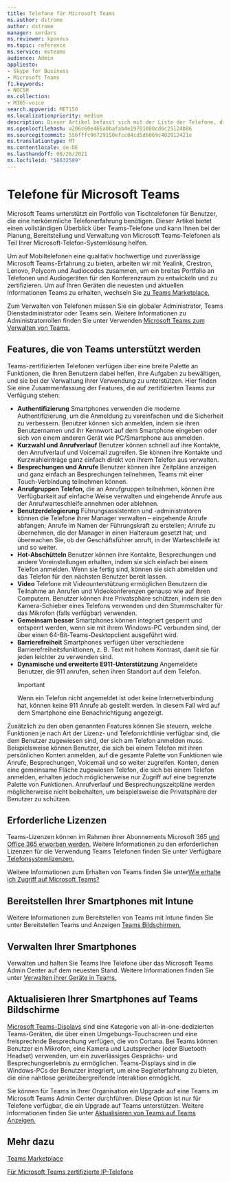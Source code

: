 ```yaml
---
title: Telefone für Microsoft Teams
ms.author: dstrome
author: dstrome
manager: serdars
ms.reviewer: kponnus
ms.topic: reference
ms.service: msteams
audience: Admin
appliesto:
- Skype for Business
- Microsoft Teams
f1.keywords:
- NOCSH
ms.collection:
- M365-voice
search.appverid: MET150
ms.localizationpriority: medium
description: Dieser Artikel befasst sich mit der Liste der Telefone, die für Microsoft Teams zertifiziert sind, und mit den Features, die auf Telefonen unterstützt werden, die für Microsoft Teams.
ms.openlocfilehash: a206c60e466a0bafab4e19701080cd6c25124b86
ms.sourcegitcommit: 556fffc96729150efcc04cd5d6069c402012421e
ms.translationtype: MT
ms.contentlocale: de-DE
ms.lasthandoff: 08/26/2021
ms.locfileid: "58632509"
---
```

# <a name="phones-for-microsoft-teams"></a>Telefone für Microsoft Teams

Microsoft Teams unterstützt ein Portfolio von Tischtelefonen für Benutzer, die eine herkömmliche Telefonerfahrung benötigen. Dieser Artikel bietet einen vollständigen Überblick über Teams-Telefone und kann Ihnen bei der Planung, Bereitstellung und Verwaltung von Microsoft Teams-Telefonen als Teil Ihrer Microsoft-Telefon-Systemlösung helfen. 

Um auf Mobiltelefonen eine qualitativ hochwertige und zuverlässige Microsoft Teams-Erfahrung zu bieten, arbeiten wir mit Yealink, Crestron, Lenovo, Polycom und Audiocodes zusammen, um ein breites Portfolio an Telefonen und Audiogeräten für den Konferenzraum zu entwickeln und zu zertifizieren. Um auf Ihren Geräten die neuesten und aktuellen Informationen Teams zu erhalten, wechseln Sie [zu Teams Marketplace.](https://office.com/teamsdevices)

Zum Verwalten von Telefonen müssen Sie ein globaler Administrator, Teams Dienstadministrator oder Teams sein. Weitere Informationen zu Administratorrollen finden Sie unter Verwenden [Microsoft Teams zum Verwalten von Teams.](../using-admin-roles.md)

## <a name="features-supported-by-teams-phones"></a>Features, die von Teams unterstützt werden

Teams-zertifizierten Telefonen verfügen über eine breite Palette an Funktionen, die Ihren Benutzern dabei helfen, ihre Aufgaben zu bewältigen, und sie bei der Verwaltung ihrer Verwendung zu unterstützen. Hier finden Sie eine Zusammenfassung der Features, die auf zertifizierten Teams zur Verfügung stehen:

- **Authentifizierung** Smartphones verwenden die moderne Authentifizierung, um die Anmeldung zu vereinfachen und die Sicherheit zu verbessern. Benutzer können sich anmelden, indem sie ihren Benutzernamen und ihr Kennwort auf dem Smartphone eingeben oder sich von einem anderen Gerät wie PC/Smartphone aus anmelden.
- **Kurzwahl und Anrufverlauf** Benutzer können schnell auf ihre Kontakte, den Anrufverlauf und Voicemail zugreifen. Sie können ihre Kontakte und Kurzwahleinträge ganz einfach direkt von ihrem Telefon aus verwalten.
- **Besprechungen und Anrufe** Benutzer können ihre Zeitpläne anzeigen und ganz einfach an Besprechungen teilnehmen, Teams mit einer Touch-Verbindung teilnehmen können.
- **Anrufgruppen Telefon,** die an Anrufgruppen teilnehmen, können ihre Verfügbarkeit auf einfache Weise verwalten und eingehende Anrufe aus der Anrufwarteschleife annehmen oder ablehnen.
- **Benutzerdelegierung** Führungsassistenten und -administratoren können die Telefone ihrer Manager verwalten – eingehende Anrufe abfangen; Anrufe im Namen der Führungskraft zu erstellen; Anrufe zu übernehmen, die der Manager in einen Halteraum gesetzt hat; und überwachen Sie, ob der Geschäftsführer anruft, in der Warteschleife ist und so weiter.
- **Hot-Abschütteln** Benutzer können ihre Kontakte, Besprechungen und andere Voreinstellungen erhalten, indem sie sich einfach bei einem Telefon anmelden. Wenn sie fertig sind, können sie sich abmelden und das Telefon für den nächsten Benutzer bereit lassen.
- **Video** Telefone mit Videounterstützung ermöglichen Benutzern die Teilnahme an Anrufen und Videokonferenzen genauso wie auf ihren Computern. Benutzer können ihre Privatsphäre schützen, indem sie den Kamera-Schieber eines Telefons verwenden und den Stummschalter für das Mikrofon (falls verfügbar) verwenden.
- **Gemeinsam besser** Smartphones können integriert gesperrt und entsperrt werden, wenn sie mit ihrem Windows-PC verbunden sind, der über einen 64-Bit-Teams-Desktopclient ausgeführt wird.
- **Barrierefreiheit** Smartphones verfügen über verschiedene Barrierefreiheitsfunktionen, z. B. Text mit hohem Kontrast, damit sie für jeden leichter zu verwenden sind.
- **Dynamische und erweiterte E911-Unterstützung** Angemeldete Benutzer, die 911 anrufen, sehen ihren Standort auf dem Telefon. 
    > [!IMPORTANT]
    > Wenn ein Telefon nicht angemeldet ist oder keine Internetverbindung hat, können keine 911 Anrufe ab gestellt werden. In diesem Fall wird auf dem Smartphone eine Benachrichtigung angezeigt.

Zusätzlich zu den oben genannten Features können Sie steuern, welche Funktionen je nach Art der Lizenz- und Telefonrichtlinie verfügbar sind, die dem Benutzer zugewiesen sind, der sich am Telefon anmelden muss. Beispielsweise können Benutzer, die sich bei einem Telefon mit ihren persönlichen Konten anmelden, auf die gesamte Palette von Funktionen wie Anrufe, Besprechungen, Voicemail und so weiter zugreifen. Konten, denen eine gemeinsame Fläche zugewiesen Telefon, die sich bei einem Telefon anmelden, erhalten jedoch möglicherweise nur Zugriff auf eine begrenzte Palette von Funktionen. Anrufverlauf und Besprechungszeitpläne werden möglicherweise nicht beibehalten, um beispielsweise die Privatsphäre der Benutzer zu schützen.

## <a name="required-licenses"></a>Erforderliche Lizenzen

Teams-Lizenzen können im Rahmen ihrer Abonnements Microsoft 365 [und Office 365 erworben werden.](/office365/servicedescriptions/teams-service-description) Weitere Informationen zu den erforderlichen Lizenzen für die Verwendung Teams Telefonen finden Sie unter Verfügbare [Telefonsystemlizenzen.](https://products.office.com/microsoft-teams/voice-calling)

Weitere Informationen zum Erhalten von Teams finden Sie unter[Wie erhalte ich Zugriff auf Microsoft Teams?](https://support.office.com/article/fc7f1634-abd3-4f26-a597-9df16e4ca65b)

## <a name="deploy-your-phones-using-intune"></a>Bereitstellen Ihrer Smartphones mit Intune

Weitere Informationen zum Bereitstellen von Teams mit Intune finden Sie unter Bereitstellen Teams und Anzeigen [Teams Bildschirmen.](phones-displays-deploy.md)

## <a name="manage-your-phones"></a>Verwalten Ihrer Smartphones

Verwalten und halten Sie Teams Ihre Telefone über das Microsoft Teams Admin Center auf dem neuesten Stand. Weitere Informationen finden Sie unter [Verwalten ihrer Geräte in Teams.](device-management.md)

## <a name="upgrade-your-phones-to-teams-displays"></a>Aktualisieren Ihrer Smartphones auf Teams Bildschirme

[Microsoft Teams-Displays](teams-displays.md) sind eine Kategorie von all-in-one-dedizierten Teams-Geräten, die über einen Umgebungs-Touchscreen und eine freisprechnde Besprechung verfügen, die von Cortana. Bei Teams können Benutzer ein Mikrofon, eine Kamera und Lautsprecher (oder Bluetooth Headset) verwenden, um ein zuverlässiges Gesprächs- und Besprechungserlebnis zu ermöglichen. Teams-Displays sind in die Windows-PCs der Benutzer integriert, um eine Begleiterfahrung zu bieten, die eine nahtlose geräteübergreifende Interaktion ermöglicht.

Sie können für Teams in Ihrer Organisation ein Upgrade auf eine Teams im Microsoft Teams Admin Center durchführen. Diese Option ist nur für Telefone verfügbar, die ein Upgrade auf Teams unterstützen. Weitere Informationen finden Sie unter [Aktualisieren von Teams auf Teams Anzeigen.](upgrade-phones-to-displays.md)

## <a name="see-also"></a>Mehr dazu

[Teams Marketplace](https://office.com/teamsdevices)

[Für Microsoft Teams zertifizierte IP-Telefone](teams-ip-phones.md)